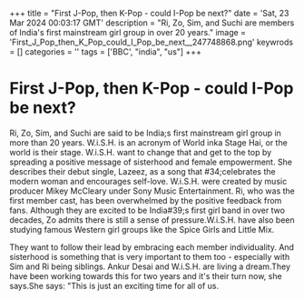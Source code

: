 +++
title = "First J-Pop, then K-Pop - could I-Pop be next?"
date = 'Sat, 23 Mar 2024 00:03:17 GMT'
description = "Ri, Zo, Sim, and Suchi are members of India's first mainstream girl group in over 20 years."
image = 'First_J_Pop_then_K_Pop_could_I_Pop_be_next__247748868.png'
keywrods =  []
categories = ''
tags = ['BBC', "india", "us"]
+++

# First J-Pop, then K-Pop - could I-Pop be next?

Ri, Zo, Sim, and Suchi are said to be India;s first mainstream girl group in more than 20 years.  W.i.S.H.  is an acronym of World inka Stage Hai, or the world is their stage.  W.i.S.H. want to change that and get to the top by spreading a positive message of sisterhood and female empowerment.  She describes their debut single, Lazeez, as a song that <bb>#34;celebrates the modern woman and encourages self-love.  W.i.S.H.
were created by music producer Mikey McCleary under Sony Music Entertainment.  Ri, who was the first member cast, has been overwhelmed by the positive feedback from fans.  Although they are excited to be India<bb>#39;s first girl band in over two decades, Zo admits there is still a sense of pressure.W.i.S.H.
have also been studying famous Western girl groups like the Spice Girls and Little Mix.

They want to follow their lead by embracing each member individuality.  And sisterhood is something that is very important to them too - especially with Sim and Ri being siblings.  Ankur Desai and W.i.S.H. are living a dream.They have been working towards this for two years and it's their turn now, she says.She says: "This is just an exciting time for all of us.

